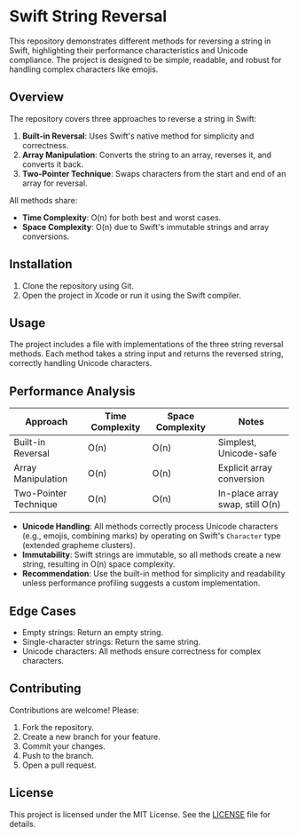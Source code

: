 # Swift String Reversal

This repository demonstrates different methods for reversing a string in Swift, highlighting their performance characteristics and Unicode compliance. The project is designed to be simple, readable, and robust for handling complex characters like emojis.

## Overview

The repository covers three approaches to reverse a string in Swift:
1. **Built-in Reversal**: Uses Swift's native method for simplicity and correctness.
2. **Array Manipulation**: Converts the string to an array, reverses it, and converts it back.
3. **Two-Pointer Technique**: Swaps characters from the start and end of an array for reversal.

All methods share:
- **Time Complexity**: O(n) for both best and worst cases.
- **Space Complexity**: O(n) due to Swift's immutable strings and array conversions.

## Installation

1. Clone the repository using Git.
2. Open the project in Xcode or run it using the Swift compiler.

## Usage

The project includes a file with implementations of the three string reversal methods. Each method takes a string input and returns the reversed string, correctly handling Unicode characters.

## Performance Analysis

| Approach               | Time Complexity | Space Complexity | Notes                              |
|------------------------|-----------------|------------------|------------------------------------|
| Built-in Reversal      | O(n)            | O(n)             | Simplest, Unicode-safe             |
| Array Manipulation     | O(n)            | O(n)             | Explicit array conversion          |
| Two-Pointer Technique  | O(n)            | O(n)             | In-place array swap, still O(n)    |

- **Unicode Handling**: All methods correctly process Unicode characters (e.g., emojis, combining marks) by operating on Swift's `Character` type (extended grapheme clusters).
- **Immutability**: Swift strings are immutable, so all methods create a new string, resulting in O(n) space complexity.
- **Recommendation**: Use the built-in method for simplicity and readability unless performance profiling suggests a custom implementation.

## Edge Cases
- Empty strings: Return an empty string.
- Single-character strings: Return the same string.
- Unicode characters: All methods ensure correctness for complex characters.

## Contributing
Contributions are welcome! Please:
1. Fork the repository.
2. Create a new branch for your feature.
3. Commit your changes.
4. Push to the branch.
5. Open a pull request.

## License
This project is licensed under the MIT License. See the [LICENSE](LICENSE) file for details.

